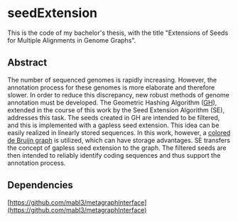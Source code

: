 # seedExtension
This is the code of my bachelor's thesis, with the title "Extensions of Seeds for Multiple Alignments in Genome Graphs".
## Abstract
The number of sequenced genomes is rapidly increasing. However, the annotation process for these genomes is more elaborate and therefore slower. In order to reduce this discrepancy, new robust methods of genome annotation must be developed. The Geometric Hashing Algorithm ([GH](https://pubmed.ncbi.nlm.nih.gov/35689182/)), extended in the course of this work by the Seed Extension Algorithm (SE), addresses this task. The seeds created in GH are intended to be filtered, and this is implemented with a gapless seed extension. This idea can be easily realized in linearly stored sequences. In this work, however, a [colored de Bruijn graph](https://pubmed.ncbi.nlm.nih.gov/35689182/) is utilized, which can have storage advantages. SE transfers the concept of gapless seed extension to the graph. The filtered seeds are then intended to reliably identify coding sequences and thus support the annotation process.
## Dependencies
[https://github.com/mabl3/metagraphInterface](https://github.com/mabl3/metagraphInterface)
